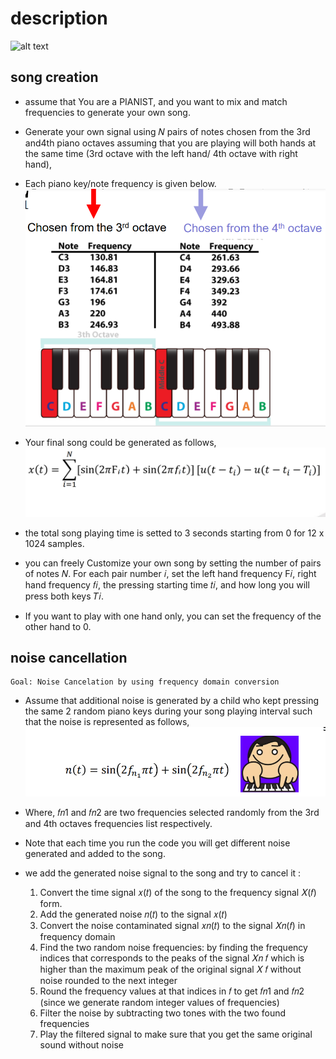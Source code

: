 # description
![alt text](https://github.com/NadaEmad222/noiseCancellation_signalProcessing/blob/main/paino_desc.png?raw=true)

## song creation

* assume that You are a PIANIST, and you want to mix and match frequencies to generate your own song.
* Generate your own signal using 𝑁 pairs of notes chosen from the 3rd and4th piano octaves assuming that you are playing will both hands at the same time (3rd octave with the left hand/ 4th octave with right hand),
* Each piano key/note frequency is given below. 
![alt text](https://github.com/NadaEmad222/noiseCancellation_signalProcessing/blob/main/piano_freq_img1.png?raw=true)

* Your final song could be generated as follows,
![alt text](https://github.com/NadaEmad222/noiseCancellation_signalProcessing/blob/main/formula_img2.png?raw=true)

* the total song playing time is setted to 3 seconds starting from 0 for 12 x 1024 samples.

*  you can freely Customize your own song by setting the number of pairs of notes 𝑁. For each pair number 𝑖, set the left hand frequency Ϝ𝑖, right hand frequency 𝑓𝑖, the pressing starting time 𝑡𝑖, and how long you will press both keys 𝑇𝑖.

* If you want to play with one hand only, you can set the frequency of the other hand to 0.

## noise cancellation

    Goal: Noise Cancelation by using frequency domain conversion
* Assume that additional noise is generated by a child who kept pressing the same 2 random piano keys during your song playing interval such that the noise is represented as follows,
![alt text](https://github.com/NadaEmad222/noiseCancellation_signalProcessing/blob/main/img3.png?raw=true)

* Where, 𝑓𝑛1 and 𝑓𝑛2 are two frequencies selected randomly from the 3rd and 4th octaves frequencies list respectively.

*  Note that each time you run the code you will get different noise generated and added to the song.

* we add the generated noise signal to the song and try to cancel it :

    1. Convert the time signal 𝑥(𝑡) of the song to the frequency signal 𝑋(𝑓) form.
    2. Add the generated noise 𝑛(𝑡) to the signal 𝑥(𝑡) 
    3. Convert the noise contaminated signal 𝑥𝑛(𝑡) to the signal 𝑋𝑛(𝑓) in frequency domain
    4. Find the two random noise frequencies: by finding the frequency indices that corresponds to the peaks of the signal 𝑋𝑛 𝑓 which is higher than the maximum peak of the original signal 𝑋 𝑓 without noise rounded to the next integer
    5.  Round the frequency values at that indices in 𝑓 to get 𝑓𝑛1 and 𝑓𝑛2 (since we generate random integer values of frequencies) 
    6. Filter the noise by subtracting two tones with the two found frequencies
    7. Play the filtered signal to make sure that you get the same original sound without noise
